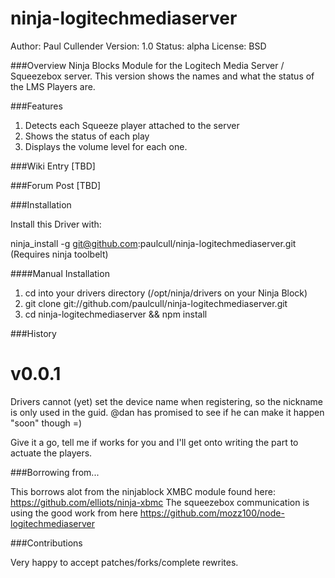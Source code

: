 ninja-logitechmediaserver
=========================

Author: Paul Cullender
Version: 1.0
Status: alpha
License: BSD


###Overview
Ninja Blocks Module for the Logitech Media Server / Squeezebox server. 
This version shows the names and what the status of the LMS Players are.


###Features
1. Detects each Squeeze player attached to the server
2. Shows the status of each play
3. Displays the volume level for each one.

###Wiki Entry
[TBD]


###Forum Post
[TBD]


###Installation

Install this Driver with:

ninja_install -g git@github.com:paulcull/ninja-logitechmediaserver.git (Requires ninja toolbelt)

####Manual Installation

1. cd into your drivers directory (/opt/ninja/drivers on your Ninja Block)
2. git clone git://github.com/paulcull/ninja-logitechmediaserver.git
3. cd ninja-logitechmediaserver && npm install

###History

v0.0.1
======

Drivers cannot (yet) set the device name when registering, so the nickname is only used in the guid. @dan has promised to see if he can make it happen "soon" though =)

Give it a go, tell me if works for you and I'll get onto writing the part to actuate the players.


###Borrowing from...

This borrows alot from the ninjablock XMBC module found here: https://github.com/elliots/ninja-xbmc
The squeezebox communication is using the good work from here https://github.com/mozz100/node-logitechmediaserver


###Contributions

Very happy to accept patches/forks/complete rewrites. 

